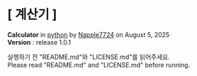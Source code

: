 # [ 계산기 ]

**Calculator** in [python](https://python.org) by [Napple7724](https://theseed.io/w/틀:나플/계정%20및%20연습장%20목록) on August 5, 2025<br>
**Version** : release 1.0.1

실행하기 전 "README.md"와 "LICENSE.md"를 읽어주세요.<br>
Please read "README.md" and "LICENSE.md" before running.
